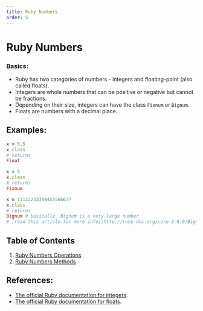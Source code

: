 ```yaml
---
title: Ruby Numbers
order: 5
---
```

# Ruby Numbers

### Basics:

- Ruby has two categories of numbers - integers and floating-point (also called floats).
- Integers are whole numbers that can be positive or negative but cannot be fractions.
- Depending on their size, integers can have the class `Fixnum` or `Bignum`.
- Floats are numbers with a decimal place.

## Examples:

```ruby
x = 5.5
x.class
# returns
Float
```

```ruby
x = 5
x.class
# returns
Fixnum
```

```ruby
x = 11122233344455566677
x.class
# returns
Bignum # basically, Bignum is a very large number
# [read this article for more info](http://ruby-doc.org/core-2.0.0/Bignum.html)
```

## Table of Contents

1. [Ruby Numbers Operations](Ruby-Numbers-Operations)
2. [Ruby Numbers Methods](Ruby-Numbers-Methods)

## References:

- [The official Ruby documentation for integers](http://ruby-doc.org/core-2.2.0/Integer.html).
- [The official Ruby documentation for floats](http://ruby-doc.org/core-2.2.0/Float.html).
